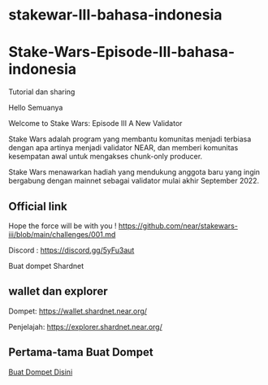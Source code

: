 # stakewar-III-bahasa-indonesia
# Stake-Wars-Episode-III-bahasa-indonesia

Tutorial dan sharing

Hello Semuanya 

Welcome to Stake Wars: Episode III A New Validator

Stake Wars adalah program yang membantu komunitas menjadi terbiasa dengan apa artinya menjadi validator NEAR, dan memberi komunitas kesempatan awal untuk mengakses chunk-only producer.

Stake Wars menawarkan hadiah yang mendukung anggota baru yang ingin bergabung dengan mainnet sebagai validator mulai akhir September 2022.

## Official link

Hope the force will be with you ! https://github.com/near/stakewars-iii/blob/main/challenges/001.md

Discord : https://discord.gg/5yFu3aut

Buat dompet Shardnet

## wallet dan explorer

Dompet: https://wallet.shardnet.near.org/

Penjelajah: https://explorer.shardnet.near.org/

## Pertama-tama Buat Dompet 

[Buat Dompet Disini](./buat_dompet.md)

